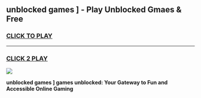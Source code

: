 
## unblocked games ] - Play Unblocked Gmaes & Free
<h3>
<a href="https://premium.freeplayer.one?title=unblocked_games_]&ref=19F">CLICK TO PLAY</a></h3>
<hr>

<h3>
<a href="https://premium.freeplayer.one?title=unblocked_games_]&ref=19F">CLICK 2 PLAY</a>
  
</h3>

<a href="https://premium.freeplayer.one?title=unblocked_games_]&ref=19F/"><img src="https://clearcache.store/games.png"></a>


**unblocked games ] games unblocked: Your Gateway to Fun and Accessible Online Gaming**
